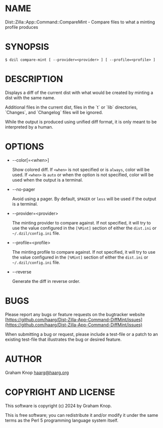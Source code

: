 # NAME

Dist::Zilla::App::Command::CompareMint - Compare files to what a minting profile produces

# SYNOPSIS

```
$ dzil compare-mint [ --provider=<provider> ] [ --profile=<profile> ]
```

# DESCRIPTION

Displays a diff of the current dist with what would be created by minting a
dist with the same name.

Additional files in the current dist, files in the \`t\` or \`lib\` directories,
\`Changes\`, and \`Changelog\` files will be ignored.

While the output is produced using unified diff format, it is only meant to be
interpreted by a human.

# OPTIONS

- --color\[=&lt;when>\]

    Show colored diff. If `<when>` is not specified or is `always`, color
    will be used. If `<when>` is `auto` or when the option is not specified,
    color will be used when the output is a terminal.

- --no-pager

    Avoid using a pager. By default, `$PAGER` or `less` will be used if the
    output is a terminal.

- --provider=&lt;provider>

    The minting provider to compare against. If not specified, it will try to use
    the value configured in the `[%Mint]` section of either the `dist.ini` or
    `~/.dzil/config.ini` file.

- --profile=&lt;profile>

    The minting profile to compare against. If not specified, it will try to use
    the value configured in the `[%Mint]` section of either the `dist.ini` or
    `~/.dzil/config.ini` file.

- --reverse

    Generate the diff in reverse order.

# BUGS

Please report any bugs or feature requests on the bugtracker website
[https://github.com/haarg/Dist-Zilla-App-Command-DiffMint/issues](https://github.com/haarg/Dist-Zilla-App-Command-DiffMint/issues)

When submitting a bug or request, please include a test-file or a
patch to an existing test-file that illustrates the bug or desired
feature.

# AUTHOR

Graham Knop <haarg@haarg.org>

# COPYRIGHT AND LICENSE

This software is copyright (c) 2024 by Graham Knop.

This is free software; you can redistribute it and/or modify it under
the same terms as the Perl 5 programming language system itself.

